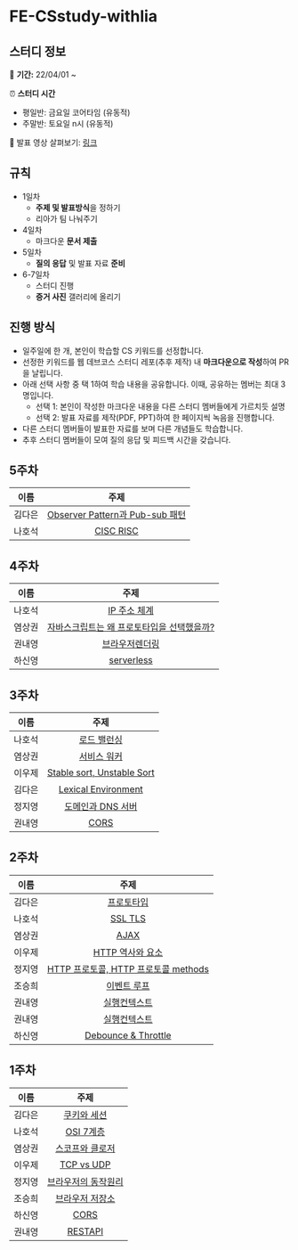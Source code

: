 # FE-CSstudy-withlia

## 스터디 정보

📅 **기간:** 22/04/01 ~

⏰ **스터디 시간**

- 평일반: 금요일 코어타임 (유동적)
- 주말반: 토요일 n시 (유동적)

📖 발표 영상 살펴보기: [링크](https://present.do/members/6135b0fd36d3610dce4848ea)

## 규칙

- 1일차
  - **주제 및 발표방식**을 정하기
  - 리아가 팀 나눠주기
- 4일차
  - 마크다운 **문서 제출**
- 5일차
  - **질의 응답** 및 발표 자료 **준비**
- 6-7일차
  - 스터디 진행
  - **증거 사진** 갤러리에 올리기

## 진행 방식

- 일주일에 한 개, 본인이 학습할 CS 키워드를 선정합니다.
- 선정한 키워드를 웹 데브코스 스터디 레포(추후 제작) 내 **마크다운으로 작성**하여 PR을 날립니다.
- 아래 선택 사항 중 택 1하여 학습 내용을 공유합니다. 이때, 공유하는 멤버는 최대 3명입니다.
  - 선택 1: 본인이 작성한 마크다운 내용을 다른 스터디 멤버들에게 가르치듯 설명
  - 선택 2: 발표 자료를 제작(PDF, PPT)하여 한 페이지씩 녹음을 진행합니다.
- 다른 스터디 멤버들이 발표한 자료를 보며 다른 개념들도 학습합니다.
- 추후 스터디 멤버들이 모여 질의 응답 및 피드백 시간을 갖습니다.

## 5주차

|  이름  |                                                                                                         주제                                                                                                          |
| :----: | :-------------------------------------------------------------------------------------------------------------------------------------------------------------------------------------------------------------------: |
| 김다은 | [Observer Pattern과 Pub-sub 패턴](https://github.com/prgrms-web-devcourse/FE-CSstudy-withlia/blob/main/5%EC%A3%BC%EC%B0%A8/%EA%B9%80%EB%8B%A4%EC%9D%80-Observer%20Pattern%EA%B3%BC%20Pub-sub%20%ED%8C%A8%ED%84%B4.md) |
| 나호석 |                                    [CISC RISC](https://github.com/prgrms-web-devcourse/FE-CSstudy-withlia/blob/main/5%EC%A3%BC%EC%B0%A8/%EB%82%98%ED%98%B8%EC%84%9D-CISC-RISC.md)                                     |

## 4주차

|  이름  |                                                                                                                                                               주제                                                                                                                                                                |
| :----: | :-------------------------------------------------------------------------------------------------------------------------------------------------------------------------------------------------------------------------------------------------------------------------------------------------------------------------------: |
| 나호석 |                                                                         [IP 주소 체계](https://github.com/prgrms-web-devcourse/FE-CSstudy-withlia/blob/main/4%EC%A3%BC%EC%B0%A8/%EB%82%98%ED%98%B8%EC%84%9D-IP%20%EC%A3%BC%EC%86%8C%EC%B2%B4%EA%B3%84.md)                                                                         |
| 염상권 | [자바스크립트는 왜 프로토타입을 선택했을까?](https://github.com/prgrms-web-devcourse/FE-CSstudy-withlia/blob/main/4%EC%A3%BC%EC%B0%A8/%EC%9E%90%EB%B0%94%EC%8A%A4%ED%81%AC%EB%A6%BD%ED%8A%B8%EB%8A%94%20%EC%99%9C%20%ED%94%84%EB%A1%9C%ED%86%A0%ED%83%80%EC%9E%85%EC%9D%84%20%EC%84%A0%ED%83%9D%ED%96%88%EC%9D%84%EA%B9%8C%3F.md) |
| 권내영 |                                                             [브라우저렌더링](https://github.com/prgrms-web-devcourse/FE-CSstudy-withlia/blob/main/4%EC%A3%BC%EC%B0%A8/%EA%B6%8C%EB%82%B4%EC%98%81-%EB%B8%8C%EB%9D%BC%EC%9A%B0%EC%A0%80%EB%A0%8C%EB%8D%94%EB%A7%81.md)                                                             |
| 하신영 |                                                                                         [serverless](https://github.com/prgrms-web-devcourse/FE-CSstudy-withlia/blob/main/4%EC%A3%BC%EC%B0%A8/%ED%95%98%EC%8B%A0%EC%98%81-serverless.md)                                                                                          |

## 3주차

|  이름  |                                                                                           주제                                                                                           |
| :----: | :--------------------------------------------------------------------------------------------------------------------------------------------------------------------------------------: |
| 나호석 |  [로드 밸런싱](https://github.com/prgrms-web-devcourse/FE-CSstudy-withlia/blob/main/3%EC%A3%BC%EC%B0%A8/%EB%82%98%ED%98%B8%EC%84%9D-%EB%A1%9C%EB%93%9C-%EB%B0%B8%EB%9F%B0%EC%8B%B1.md)   |
| 염상권 |               [서비스 워커](https://github.com/prgrms-web-devcourse/FE-CSstudy-withlia/blob/main/3%EC%A3%BC%EC%B0%A8/%EC%84%9C%EB%B9%84%EC%8A%A4%20%EC%9B%8C%EC%BB%A4.md)                |
| 이우제 | [Stable sort, Unstable Sort](https://github.com/prgrms-web-devcourse/FE-CSstudy-withlia/blob/main/3%EC%A3%BC%EC%B0%A8/%EC%9D%B4%EC%9A%B0%EC%A0%9C-Stable%20sort%2C%20Unstable%20Sort.md) |
| 김다은 |            [Lexical Environment](https://github.com/prgrms-web-devcourse/FE-CSstudy-withlia/blob/main/3%EC%A3%BC%EC%B0%A8/%EA%B9%80%EB%8B%A4%EC%9D%80/LexicalEnvironment.md)             |
| 정지영 | [도메인과 DNS 서버](https://github.com/prgrms-web-devcourse/FE-CSstudy-withlia/blob/main/3%EC%A3%BC%EC%B0%A8/%EC%A0%95%EC%A7%80%EC%98%81-%EB%8F%84%EB%A9%94%EC%9D%B8%EA%B3%BCDNS%EC%84%9C%EB%B2%84.md) |
| 권내영 |                           [CORS](https://github.com/prgrms-web-devcourse/FE-CSstudy-withlia/blob/main/3%EC%A3%BC%EC%B0%A8/%EA%B6%8C%EB%82%B4%EC%98%81-CORS.md)                           |

## 2주차

|  이름  |                                                                                                     주제                                                                                                     |
| :----: | :----------------------------------------------------------------------------------------------------------------------------------------------------------------------------------------------------------: |
| 김다은 |   [프로토타입](https://github.com/prgrms-web-devcourse/FE-CSstudy-withlia/blob/main/2%EC%A3%BC%EC%B0%A8/2%EC%A3%BC%EC%B0%A8-%ED%94%84%EB%A1%9C%ED%86%A0%ED%83%80%EC%9E%85_%EA%B9%80%EB%8B%A4%EC%9D%80.md)    |
| 나호석 |                                  [SSL TLS](https://github.com/prgrms-web-devcourse/FE-CSstudy-withlia/blob/main/2%EC%A3%BC%EC%B0%A8/%EB%82%98%ED%98%B8%EC%84%9D-SSL_TLS.md)                                  |
| 염상권 |                                                   [AJAX](https://github.com/prgrms-web-devcourse/FE-CSstudy-withlia/blob/main/2%EC%A3%BC%EC%B0%A8/AJAX.md)                                                   |
| 이우제 | [HTTP 역사와 요소](https://github.com/prgrms-web-devcourse/FE-CSstudy-withlia/blob/main/2%EC%A3%BC%EC%B0%A8/%EC%9D%B4%EC%9A%B0%EC%A0%9C-HTTP%EC%9D%98%20%EC%97%AD%EC%82%AC%EC%99%80%20%EC%9A%94%EC%86%8C.md) |
| 정지영 |             [HTTP 프로토콜, HTTP 프로토콜 methods](https://github.com/prgrms-web-devcourse/FE-CSstudy-withlia/blob/main/2%EC%A3%BC%EC%B0%A8/%EC%A0%95%EC%A7%80%EC%98%81-HTTP%26HTTP_Methods.md)              |
| 조승희 |           [이벤트 루프](https://github.com/prgrms-web-devcourse/FE-CSstudy-withlia/blob/main/2%EC%A3%BC%EC%B0%A8/%EC%A1%B0%EC%8A%B9%ED%9D%AC-%EC%9D%B4%EB%B2%A4%ED%8A%B8%20%EB%A3%A8%ED%94%84.md)            |
| 권내영 |        [실행컨텍스트](https://github.com/prgrms-web-devcourse/FE-CSstudy-withlia/blob/main/2%EC%A3%BC%EC%B0%A8/%EA%B6%8C%EB%82%B4%EC%98%81-%EC%8B%A4%ED%96%89%EC%BB%A8%ED%85%8D%EC%8A%A4%ED%8A%B8.md)        |
| 권내영 |        [실행컨텍스트](https://github.com/prgrms-web-devcourse/FE-CSstudy-withlia/blob/main/2%EC%A3%BC%EC%B0%A8/%EA%B6%8C%EB%82%B4%EC%98%81-%EC%8B%A4%ED%96%89%EC%BB%A8%ED%85%8D%EC%8A%A4%ED%8A%B8.md)        |
| 하신영 |                [Debounce & Throttle](https://github.com/prgrms-web-devcourse/FE-CSstudy-withlia/blob/main/2%EC%A3%BC%EC%B0%A8/%ED%95%98%EC%8B%A0%EC%98%81-%20Debounce%20%26%20Throttle%20.md)                |

## 1주차

|  이름  |                                                                                                          주제                                                                                                           |
| :----: | :---------------------------------------------------------------------------------------------------------------------------------------------------------------------------------------------------------------------: |
| 김다은 |                  [쿠키와 세션](https://github.com/prgrms-web-devcourse/FE-CSstudy-withlia/blob/main/1%EC%A3%BC%EC%B0%A8/%EA%B9%80%EB%8B%A4%EC%9D%80-%EC%BF%A0%ED%82%A4%EC%99%80%EC%84%B8%EC%85%98.md)                   |
| 나호석 |                                        [OSI 7계층](https://github.com/prgrms-web-devcourse/FE-CSstudy-withlia/blob/main/1%EC%A3%BC%EC%B0%A8/%EB%82%98%ED%98%B8%EC%84%9D-osi7.md)                                        |
| 염상권 |      [스코프와 클로저](https://github.com/prgrms-web-devcourse/FE-CSstudy-withlia/blob/main/1%EC%A3%BC%EC%B0%A8/%EC%97%BC%EC%83%81%EA%B6%8C-%EC%8A%A4%EC%BD%94%ED%94%84%EC%99%80%20%ED%81%B4%EB%A1%9C%EC%A0%80.md)      |
| 이우제 |                                  [TCP vs UDP](https://github.com/prgrms-web-devcourse/FE-CSstudy-withlia/blob/main/1%EC%A3%BC%EC%B0%A8/%EC%9D%B4%EC%9A%B0%EC%A0%9C-TCP%20vs%20UDP.md)                                   |
| 정지영 | [브라우저의 동작원리](https://github.com/prgrms-web-devcourse/FE-CSstudy-withlia/blob/main/1%EC%A3%BC%EC%B0%A8/%EC%A0%95%EC%A7%80%EC%98%81-%EB%B8%8C%EB%9D%BC%EC%9A%B0%EC%A0%80%EB%8F%99%EC%9E%91%EC%9B%90%EB%A6%AC.md) |
| 조승희 |       [브라우저 저장소](https://github.com/prgrms-web-devcourse/FE-CSstudy-withlia/blob/main/1%EC%A3%BC%EC%B0%A8/%EC%A1%B0%EC%8A%B9%ED%9D%AC-%EB%B8%8C%EB%9D%BC%EC%9A%B0%EC%A0%80%EC%A0%80%EC%9E%A5%EC%86%8C.md)        |
| 하신영 |                                          [CORS](https://github.com/prgrms-web-devcourse/FE-CSstudy-withlia/blob/main/1%EC%A3%BC%EC%B0%A8/%ED%95%98%EC%8B%A0%EC%98%81-CORS.md)                                           |
| 권내영 |                                       [RESTAPI](https://github.com/prgrms-web-devcourse/FE-CSstudy-withlia/blob/main/1%EC%A3%BC%EC%B0%A8/%EA%B6%8C%EB%82%B4%EC%98%81-RESTAPI.md)                                        |

